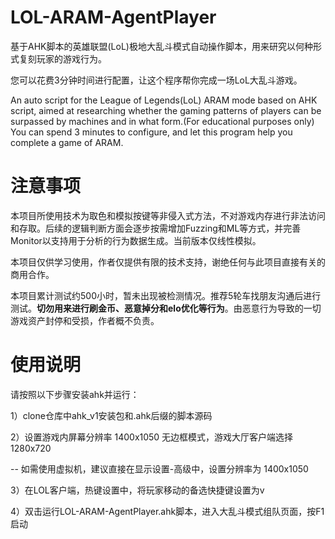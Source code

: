 # LOL-ARAM-AgentPlayer
基于AHK脚本的英雄联盟(LoL)极地大乱斗模式自动操作脚本，用来研究以何种形式复刻玩家的游戏行为。

您可以花费3分钟时间进行配置，让这个程序帮你完成一场LoL大乱斗游戏。 

An auto script for the League of Legends(LoL) ARAM mode based on AHK script, aimed at researching whether the gaming patterns of players can be surpassed by machines and in what form.(For educational purposes only)
You can spend 3 minutes to configure, and let this program help you complete a game of ARAM.

# 注意事项
本项目所使用技术为取色和模拟按键等非侵入式方法，不对游戏内存进行非法访问和存取。后续的逻辑判断方面会逐步按需增加Fuzzing和ML等方式，并完善Monitor以支持用于分析的行为数据生成。当前版本仅线性模拟。

本项目仅供学习使用，作者仅提供有限的技术支持，谢绝任何与此项目直接有关的商用合作。

本项目累计测试约500小时，暂未出现被检测情况。推荐5轮车找朋友沟通后进行测试。**切勿用来进行刷金币、恶意掉分和elo优化等行为**。由恶意行为导致的一切游戏资产封停和受损，作者概不负责。

# 使用说明
请按照以下步骤安装ahk并运行：

1）clone仓库中ahk_v1安装包和.ahk后缀的脚本源码

2）设置游戏内屏幕分辨率 1400x1050 无边框模式，游戏大厅客户端选择 1280x720 

  -- 如需使用虚拟机，建议直接在显示设置-高级中，设置分辨率为 1400x1050
  
3）在LOL客户端，热键设置中，将玩家移动的备选快捷键设置为v

4）双击运行LOL-ARAM-AgentPlayer.ahk脚本，进入大乱斗模式组队页面，按F1启动


